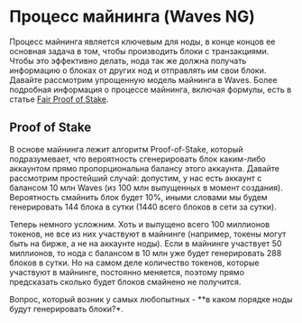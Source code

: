 # Процесс майнинга (Waves NG)

Процесс майнинга является ключевым для ноды, в конце концов ее основная задача в том, чтобы производить блоки с транзакциями. Чтобы это эффективно делать, нода так же должна получать информацию о блоках от других нод и отправлять им свои блоки. Давайте рассмотрим упрощенную модель майнинга в Waves. Более подробная информация о процессе майнинга, включая формулы, есть в статье [Fair Proof of Stake](https://forum.wavesplatform.com/uploads/default/original/1X/b9f220c13f73c3a41dff7f4523c6c4a1fc03ebf6.pdf). 

## Proof of Stake

В основе майнинга лежит алгоритм Proof-of-Stake, который подразумевает, что вероятность сгенерировать блок каким-либо аккаунтом прямо пропорциональна балансу этого аккаунта. Давайте рассмотрим простейший случай: допустим, у нас есть аккаунт с балансом 10 млн Waves (из 100 млн выпущенных в момент создания). Вероятность смайнить блок будет 10%, иными словами мы будем генерировать 144 блока в сутки (1440 всего блоков в сети за сутки).

Теперь немного усложним. Хоть и выпущено всего 100 миллионов токенов, не все из них участвуют в майнинге (например, токены могут быть на бирже, а не на аккаунте ноды). Если в майнинге участвует 50 миллионов, то нода с балансом в 10 млн уже будет генерировать 288 блоков в сутки. Но на самом деле количество токенов, которые участвуют в майнинге, постоянно меняется, поэтому прямо предсказать сколько будет блоков смайнено не получится.

Вопрос, который возник у самых любопытных - **в каком порядке ноды будут генерировать блоки?*. 